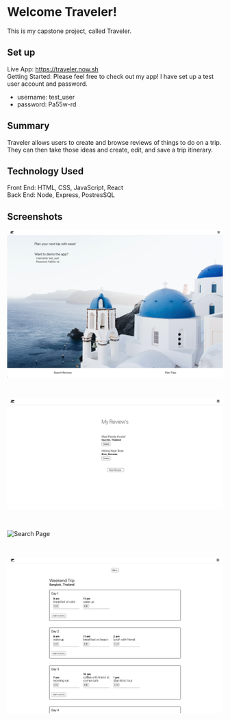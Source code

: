 # Welcome Traveler!

This is my capstone project, called Traveler.

## Set up

Live App: https://traveler.now.sh
<br />
Getting Started: 
Please feel free to check out my app! I have set up a test user account and password.

 - username: test_user
 - password: Pa55w-rd

## Summary

Traveler allows users to create and browse reviews of things to do on a trip. They can then take those ideas and create, edit, and save a trip itinerary.

## Technology Used

Front End: HTML, CSS, JavaScript, React
<br />
Back End: Node, Express, PostresSQL

## Screenshots

![Landing Page](src/Images/LandingPage.png "Landing Page")

<br/>

![Reviews List Page](src/Images/ReviewsListPage.png "Reviews List Page")

<br/>

![Search Page]('../src/Images/SearchPage.png' "Search Page")

<br/>

![Trip Details Page](./src/Images/TripDetailsPage.png "Trip Details Page")
